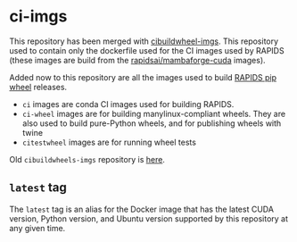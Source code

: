 # ci-imgs

This repository has been merged with [cibuildwheel-imgs](https://github.com/rapidsai/cibuildwheel-imgs). This repository used to contain only the dockerfile used for the CI images used by RAPIDS (these images are build from the [rapidsai/mambaforge-cuda](https://github.com/rapidsai/mambaforge-cuda) images).

Added now to this repository are all the images used to build [RAPIDS pip wheel](https://rapids.ai/pip) releases.

- `ci` images are conda CI images used for building RAPIDS.
- `ci-wheel` images are for building manylinux-compliant wheels. They are also used to build pure-Python wheels, and for publishing wheels with twine
- `citestwheel` images are for running wheel tests

Old `cibuildwheels-imgs` repository is [here](https://github.com/rapidsai/cibuildwheel-imgs).

## `latest` tag

The `latest` tag is an alias for the Docker image that has the latest CUDA version, Python version, and Ubuntu version supported by this repository at any given time.
